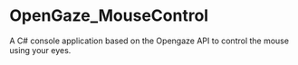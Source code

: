 # OpenGaze_MouseControl
A C# console application based on the Opengaze API to control the mouse using your eyes.
